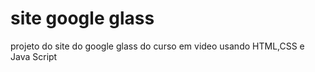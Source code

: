 # site google glass
 projeto do site do google glass do curso em video usando HTML,CSS e Java Script
